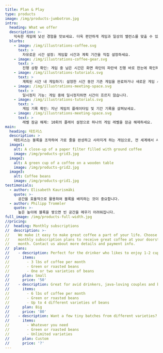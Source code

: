 ```yaml
---
title: Plan & Play
type: products
image: /img/products-jumbotron.jpg
intro:
  heading: What we offer
  description: >-
    익숙한 게임에 낯선 경험을 맛보세요. 더욱 편안하게 게임과 일상의 밸런스를 맞출 수 있습니다.
  blurbs:
    - image: /img/illustrations-coffee.svg
      text: >
        자유로운 시간 설정: 게임할 시간과 계획 기간을 직접 설정하세요.
    - image: /img/illustrations-coffee-gear.svg
      text: >
        진행 상황 확인: 게임 중 남은 시간은 화면 하단의 파란색 진행 바로 한눈에 확인하세요.
    - image: /img/illustrations-tutorials.svg
      text: >
        계획된 시간 내 게임하기: 설정한 시간 동안 기존 게임을 완료하거나 새로운 게임 시작을 제어하세요.
    - image: /img/illustrations-meeting-space.svg
      text: >
        일시정지 기능: 게임 중에 일시정지하면 시간이 흐르지 않습니다.
    - image: /img/illustrations-tutorials.svg
      text: >
        게임 기록 확인: 지난 게임의 플레이타임 및 기간 기록을 살펴보세요.
    - image: /img/illustrations-meeting-space.svg
      text: >
        레벨 잠금 해제: 10회의 플레이 설정으로 하나의 게임 레벨을 잠금 해제하세요.
main:
  heading: 테트리스
  description: >
    테트리스는 블록을 조작하여 가로 줄을 완성하고 사라지게 하는 게임으로, 전 세계에서 사랑받는 클래식 퍼즐 게임 중 하나입니다. 게임은 단순하지만 중독성이 높아 어릴 때부터 어른까지 다양한 연령층에서 즐겨지고 있습니다.
  image1:
    alt: A close-up of a paper filter filled with ground coffee
    image: /img/products-grid3.jpg
  image2:
    alt: A green cup of a coffee on a wooden table
    image: /img/products-grid2.jpg
  image3:
    alt: Coffee beans
    image: /img/products-grid1.jpg
testimonials:
  - author: Elisabeth Kaurismäki
    quote: >-
      공간을 효율적으로 활용하여 블록을 배치하는 것이 중요합니다.
  - author: Philipp Trommler
    quote: >-
      높은 높이에 블록을 쌓으면 빈 공간을 메우기 어려워집니다.
full_image: /img/products-full-width.jpg
//pricing:
//  heading: Monthly subscriptions
//  description: >-
//    We make it easy to make great coffee a part of your life. Choose one of our
//    monthly subscription plans to receive great coffee at your doorstep each
//    month. Contact us about more details and payment info.
//  plans:
//    - description: Perfect for the drinker who likes to enjoy 1-2 cups per day.
//      items:
//        - 3 lbs of coffee per month
//        - Green or roasted beans
//        - One or two varieties of beans
//      plan: Small
//      price: '50'
//    - description: Great for avid drinkers, java-loving couples and bigger crowds
//      items:
//        - 6 lbs of coffee per month
//        - Green or roasted beans
//        - Up to 4 different varieties of beans
//      plan: Big
//      price: '80'
//    - description: Want a few tiny batches from different varieties? Try our custom plan
//      items:
//        - Whatever you need
//        - Green or roasted beans
//        - Unlimited varieties
//      plan: Custom
//      price: '?'
---
```



